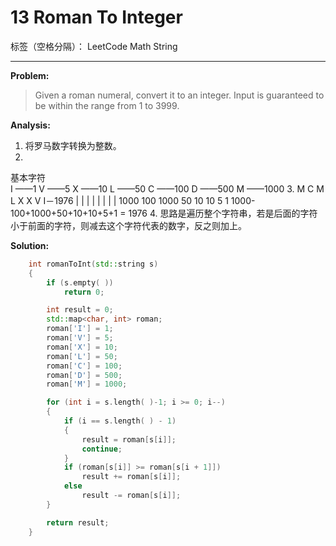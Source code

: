 ﻿# 13 Roman To Integer

标签（空格分隔）： LeetCode Math String

---

**Problem:**
>   Given a roman numeral, convert it to an integer.
    Input is guaranteed to be within the range from 1 to 3999.

**Analysis:**

 1. 将罗马数字转换为整数。
 2. 
基本字符	
I ——1
V ——5
X ——10
L ——50
C ——100
D ——500
M ——1000
 3. M    C   M   L   X   X   V   I－1976
    |    |   |   |   |   |   |   |
  1000  100 1000 50  10  10  5   1
1000-100+1000+50+10+10+5+1 = 1976
 4. 思路是遍历整个字符串，若是后面的字符小于前面的字符，则减去这个字符代表的数字，反之则加上。

**Solution:**
```cpp
	int romanToInt(std::string s)
	{
		if (s.empty( ))
			return 0;

		int result = 0;
		std::map<char, int> roman;
		roman['I'] = 1;
		roman['V'] = 5;
		roman['X'] = 10;
		roman['L'] = 50;
		roman['C'] = 100;
		roman['D'] = 500;
		roman['M'] = 1000;

		for (int i = s.length( )-1; i >= 0; i--)
		{
			if (i == s.length( ) - 1)
			{
				result = roman[s[i]];
				continue;
			}
			if (roman[s[i]] >= roman[s[i + 1]])
				result += roman[s[i]];
			else
				result -= roman[s[i]];
		}

		return result;
	}
```

